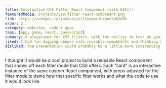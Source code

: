 ```yaml
---
title: Interactive CSS Filter React Component (with GIFs!)
featuredMedia: projects/css-filter-react-component.png
link: https://codepen.io/joshuajcollinsworth/pen/bKXoRN
order: 2
category: websites, code + apps
tags: [app, game, react, javascript]
summary: A playground for CSS filters, with the ability to test on your own images.
liked: I had fun digging deeper into reusable components and thinking about how their props and data might change.
disliked: The presentation could probably be a little more interesting and dynamic than just a card grid.
---
```


I thought it would be a cool project to build a reusable React component that shows off each filter mode that CSS offers. Each “card” is an interactive instance of the same custom React <Filter /> component, with props adjusted for the filter mode to demo how that specific filter works and what the code to use it would look like.
